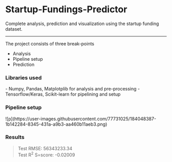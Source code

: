 <h1> Startup-Fundings-Predictor </h1>
Complete analysis, prediction and visualization using the startup funding dataset.

---
The project consists of three break-points
- Analysis
- Pipeline setup
- Prediction

<h3> Libraries used </h3>
- Numpy, Pandas, Matplotplib for analysis and pre-processing
- Tensorflow/Keras, Scikit-learn for pipelining and setup
 
 <h3> Pipeline setup </h3>
![p](https://user-images.githubusercontent.com/77731025/184048387-1b142284-8345-431a-a9b3-aa460b11aeb3.png)

 
 <h3> Results </h3>
 
> Test RMSE: 56343233.34 <br/>
> Test R<sup>2</sup> S=score: -0.02009
 

